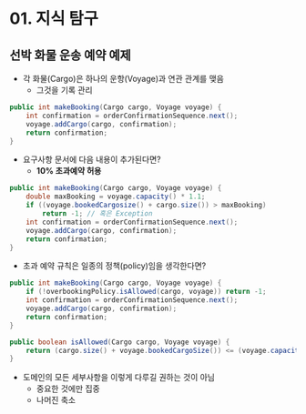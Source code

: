 # 01. 지식 탐구

## 선박 화물 운송 예약 예제
* 각 화물(Cargo)은 하나의 운항(Voyage)과 연관 관계를 맺음
  * 그것을 기록 관리
```java
public int makeBooking(Cargo cargo, Voyage voyage) {
    int confirmation = orderConfirmationSequence.next();
    voyage.addCargo(cargo, confirmation);
    return confirmation;
}
```

* 요구사항 문서에 다음 내용이 추가된다면?
  * **10% 초과예약 허용**


```java
public int makeBooking(Cargo cargo, Voyage voyage) {
    double maxBooking = voyage.capacity() * 1.1;
    if ((voyage.bookedCargosize() + cargo.size()) > maxBooking)
        return -1; // 혹은 Exception
    int confirmation = orderConfirmationSequence.next();
    voyage.addCargo(cargo, confirmation);
    return confirmation;
}
```

* 초과 예약 규칙은 일종의 정책(policy)임을 생각한다면?

```java
public int makeBooking(Cargo cargo, Voyage voyage) {
    if (!overbookingPolicy.isAllowed(cargo, voyage)) return -1;
    int confirmation = orderConfirmationSequence.next();
    voyage.addCargo(cargo, confirmation);
    return confirmation;
}
```
```java
public boolean isAllowed(Cargo cargo, Voyage voyage) {
    return (cargo.size() + voyage.bookedCargoSize()) <= (voyage.capacity() * 1.1);
}
```

* 도메인의 모든 세부사항을 이렇게 다루길 권하는 것이 아님
  * 중요한 것에만 집중
  * 나머진 축소


